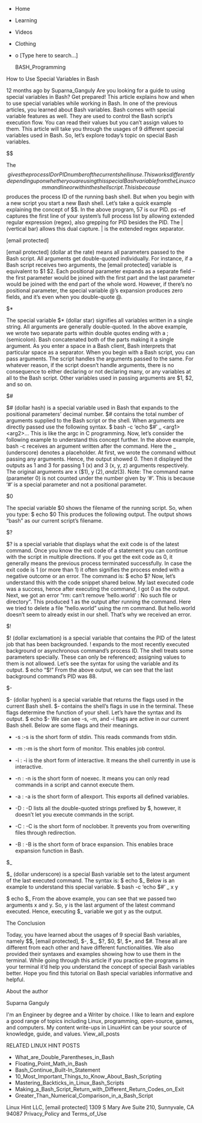 





















































* Home
* Learning
* Videos
* Clothing
*
  o [Type here to search...]


   BASH_Programming


How to Use Special Variables in Bash

12 months ago
by Suparna_Ganguly
Are you looking for a guide to using special variables in Bash? Get prepared!
This article explains how and when to use special variables while working in
Bash.
In one of the previous articles, you learned about Bash variables. Bash comes
with special variable features as well. They are used to control the Bash
script’s execution flow. You can read their values but you can’t assign values
to them. This article will take you through the usages of 9 different special
variables used in Bash. So, let’s explore today’s topic on special Bash
variables.

$$

The $$ gives the process ID or PID number of the current shell in use. This
works differently depending upon whether you are using this special Bash
variable from the Linux command line or within the shell script. This is
because $$ produces the process ID of the running bash shell. But when you
begin with a new script you start a new Bash shell.
Let’s take a quick example explaining the concept of $$.
In the above program, 57 is our PID. ps -ef captures the first line of your
system’s full process list by allowing extended regular expression (regex),
also grepping for PID besides the PID. The | (vertical bar) allows this dual
capture. | is the extended regex separator.

[email protected]

[email protected] (dollar at the rate) means all parameters passed to the Bash
script. All arguments get double-quoted individually. For instance, if a Bash
script receives two arguments, the [email protected] variable is equivalent to
$1 $2.
Each positional parameter expands as a separate field – the first parameter
would be joined with the first part and the last parameter would be joined with
the end part of the whole word. However, if there’s no positional parameter,
the special variable @’s expansion produces zero fields, and it’s even when you
double-quote @.

$*

The special variable $* (dollar star) signifies all variables written in a
single string. All arguments are generally double-quoted.
In the above example, we wrote two separate parts within double quotes ending
with a ; (semicolon). Bash concatenated both of the parts making it a single
argument. As you enter a space in a Bash client, Bash interprets that
particular space as a separator.
When you begin with a Bash script, you can pass arguments. The script handles
the arguments passed to the same. For whatever reason, if the script doesn’t
handle arguments, there is no consequence to either declaring or not declaring
many, or any variables at all to the Bash script. Other variables used in
passing arguments are $1, $2, and so on.

$#

$# (dollar hash) is a special variable used in Bash that expands to the
positional parameters’ decimal number. $# contains the total number of
arguments supplied to the Bash script or the shell. When arguments are directly
passed use the following syntax.
$ bash -c ‘echo $#’ _ <arg1> <arg2>...
This is like the argc in C programming.
Now, let’s consider the following example to understand this concept further.
In the above example, bash -c receives an argument written after the command.
Here the _ (underscore) denotes a placeholder. At first, we wrote the command
without passing any arguments. Hence, the output showed 0. Then it displayed
the outputs as 1 and 3 for passing 1 (x) and 3 (x, y, z) arguments
respectively. The original arguments are x ($1), y ($2), and z ($3).
Note: The command name (parameter 0) is not counted under the number given by
‘#’. This is because ‘#’ is a special parameter and not a positional parameter.

$0

The special variable $0 shows the filename of the running script. So, when you
type:
$ echo $0
This produces the following output.
The output shows “bash” as our current script’s filename.

$?

$? is a special variable that displays what the exit code is of the latest
command. Once you know the exit code of a statement you can continue with the
script in multiple directions. If you get the exit code as 0, it generally
means the previous process terminated successfully. In case the exit code is 1
(or more than 1) it often signifies the process ended with a negative outcome
or an error. The command is:
$ echo $?
Now, let’s understand this with the code snippet shared below.
My last executed code was a success, hence after executing the command, I got 0
as the output. Next, we got an error “rm: can’t remove ‘hello.world’ : No such
file or directory”. This produced 1 as the output after running the command.
Here we tried to delete a file “hello.world” using the rm command. But
hello.world doesn’t seem to already exist in our shell. That’s why we received
an error.

$!

$! (dollar exclamation) is a special variable that contains the PID of the
latest job that has been backgrounded. ! expands to the most recently executed
background or asynchronous command’s process ID. The shell treats some
parameters specially. These can only be referenced; assigning values to them is
not allowed.
Let’s see the syntax for using the variable and its output.
$ echo “$!”
From the above output, we can see that the last background command’s PID was
88.

$-

$- (dollar hyphen) is a special variable that returns the flags used in the
current Bash shell. $- contains the shell’s flags in use in the terminal. These
flags determine the function of your shell. Let’s have the syntax and its
output.
$ echo $-
We can see -s, -m, and -i flags are active in our current Bash shell. Below are
some flags and their meanings.

* -s :-s is the short form of stdin. This reads commands from stdin.


* -m :-m is the short form of monitor. This enables job control.


* -i : -i is the short form of interactive. It means the shell currently in use
  is interactive.


* -n : -n is the short form of noexec. It means you can only read commands in a
  script and cannot execute them.


* -a : -a is the short form of allexport. This exports all defined variables.


* -D : -D lists all the double-quoted strings prefixed by $, however, it
  doesn’t let you execute commands in the script.


* -C : -C is the short form of noclobber. It prevents you from overwriting
  files through redirection.


* -B : -B is the short form of brace expansion. This enables brace expansion
  function in Bash.


$_

$_ (dollar underscore) is a special Bash variable set to the latest argument of
the last executed command. The syntax is:
$ echo $_
Below is an example to understand this special variable.
$ bash -c ‘echo $#’ _ x y

$ echo $_
From the above example, you can see that we passed two arguments x and y. So, y
is the last argument of the latest command executed. Hence, executing $_
variable we got y as the output.

The Conclusion

Today, you have learned about the usages of 9 special Bash variables, namely
$$, [email protected], $-, $_, $?, $0, $!, $*, and $#. These all are different
from each other and have different functionalities. We also provided their
syntaxes and examples showing how to use them in the terminal. While going
through this article if you practice the programs in your terminal it’d help
you understand the concept of special Bash variables better. Hope you find this
tutorial on Bash special variables informative and helpful.


About the author


Suparna Ganguly

I'm an Engineer by degree and a Writer by choice. I like to learn and explore a
good range of topics including Linux, programming, open-source, games, and
computers. My content write-ups in LinuxHint can be your source of knowledge,
guide, and values.
View_all_posts

RELATED LINUX HINT POSTS


* What_are_Double_Parentheses_in_Bash
* Floating_Point_Math_in_Bash
* Bash_Continue_Built-In_Statement
* 10_Most_Important_Things_to_Know_About_Bash_Scripting
* Mastering_Backticks_in_Linux_Bash_Scripts
* Making_a_Bash_Script_Return_with_Different_Return_Codes_on_Exit
* Greater_Than_Numerical_Comparison_in_a_Bash_Script

Linux Hint LLC, [email protected]
1309 S Mary Ave Suite 210, Sunnyvale, CA 94087
 Privacy_Policy and Terms_of_Use
